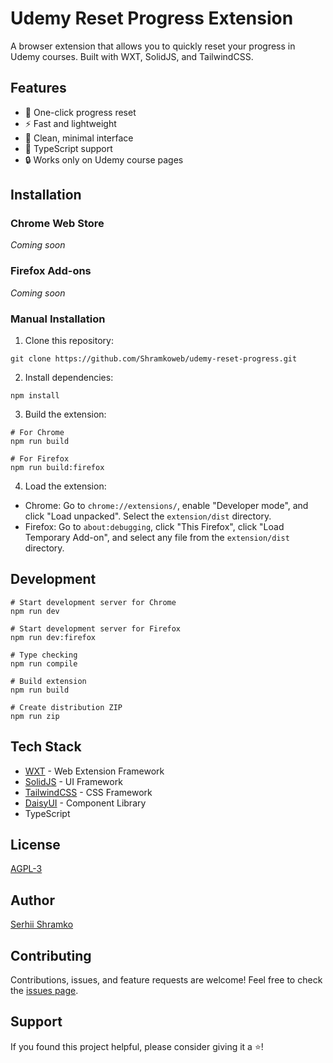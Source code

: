 # Udemy Reset Progress Extension

A browser extension that allows you to quickly reset your progress in Udemy courses. Built with WXT, SolidJS, and TailwindCSS.

## Features

- 🚀 One-click progress reset
- ⚡️ Fast and lightweight
- 🎨 Clean, minimal interface
- 💪 TypeScript support
- 🔒 Works only on Udemy course pages

## Installation

### Chrome Web Store
*Coming soon*

### Firefox Add-ons
*Coming soon*

### Manual Installation

1. Clone this repository:
```
git clone https://github.com/Shramkoweb/udemy-reset-progress.git
```

2. Install dependencies:
```
npm install
```

3. Build the extension:
```
# For Chrome
npm run build

# For Firefox
npm run build:firefox
```

4. Load the extension:
- Chrome: Go to `chrome://extensions/`, enable "Developer mode", and click "Load unpacked". Select the `extension/dist` directory.
- Firefox: Go to `about:debugging`, click "This Firefox", click "Load Temporary Add-on", and select any file from the `extension/dist` directory.

## Development

```
# Start development server for Chrome
npm run dev

# Start development server for Firefox
npm run dev:firefox

# Type checking
npm run compile

# Build extension
npm run build

# Create distribution ZIP
npm run zip
```

## Tech Stack

- [WXT](https://wxt.dev/) - Web Extension Framework
- [SolidJS](https://www.solidjs.com/) - UI Framework
- [TailwindCSS](https://tailwindcss.com/) - CSS Framework
- [DaisyUI](https://daisyui.com/) - Component Library
- TypeScript

## License

[AGPL-3](LICENSE)

## Author

[Serhii Shramko](https://shramko.dev/)

## Contributing

Contributions, issues, and feature requests are welcome! Feel free to check the [issues page](https://github.com/Shramkoweb/udemy-reset-progress/issues).

## Support

If you found this project helpful, please consider giving it a ⭐️!